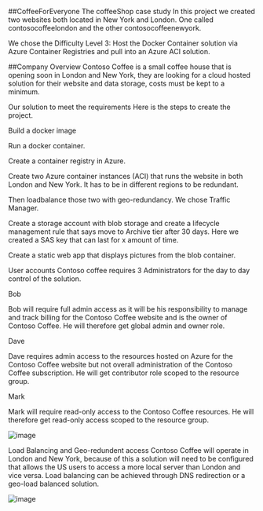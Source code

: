 ##CoffeeForEveryone
The coffeeShop case study
In this project we created two websites both located in New York and London. One called contosocoffeelondon and the other contosocoffeenewyork.

We chose the Difficulty Level 3: Host the Docker Container solution via Azure Container Registries and pull into an Azure ACI solution.

##Company Overview
Contoso Coffee is a small coffee house that is opening soon in London and New York, they are looking for a cloud hosted solution for their website and data storage, costs must be kept to a minimum.

Our solution to meet the requirements
Here is the steps to create the project.

Build a docker image

Run a docker container.

Create a container registry in Azure.

Create two Azure container instances (ACI) that runs the website in both London and New York. It has to be in different regions to be redundant.

Then loadbalance those two with geo-redundancy. We chose Traffic Manager.

Create a storage account with blob storage and create a lifecycle management rule that says move to Archive tier after 30 days. Here we created a SAS key that can last for x amount of time.

Create a static web app that displays pictures from the blob container.

User accounts
Contoso coffee requires 3 Administrators for the day to day control of the solution.

Bob

Bob will require full admin access as it will be his responsibility to manage and track billing for the Contoso Coffee website and is the owner of Contoso Coffee. He will therefore get global admin and owner role.

Dave

Dave requires admin access to the resources hosted on Azure for the Contoso Coffee website but not overall administration of the Contoso Coffee subscription. He will get contributor role scoped to the resource group.

Mark

Mark will require read-only access to the Contoso Coffee resources. He will therefore get read-only access scoped to the resource group.

  ![image](https://user-images.githubusercontent.com/70135704/226916537-bbcbc859-9002-4b0d-9ccc-71d21d10f882.png)



Load Balancing and Geo-redundent access
Contoso Coffee will operate in London and New York, because of this a solution will need to be configured that allows the US users to access a more local server than London and vice versa. Load balancing can be achieved through DNS redirection or a geo-load balanced solution.

![image](https://user-images.githubusercontent.com/70135704/226916682-7163bcc5-bb8e-4005-be14-b553f04c0b9b.png)
